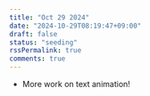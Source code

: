 ```yaml
---
title: "Oct 29 2024"
date: "2024-10-29T08:19:47+09:00"
draft: false
status: "seeding"
rssPermalink: true
comments: true
---
```

- More work on text animation!